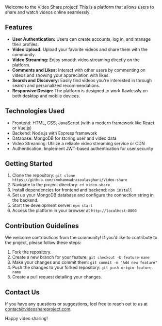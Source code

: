 Welcome to the Video Share project! This is a platform that allows users to share and watch videos online seamlessly.

## Features

- **User Authentication:** Users can create accounts, log in, and manage their profiles.
- **Video Upload:** Upload your favorite videos and share them with the community.
- **Video Streaming:** Enjoy smooth video streaming directly on the platform.
- **Comments and Likes:** Interact with other users by commenting on videos and showing your appreciation with likes.
- **Search and Discovery:** Easily find videos you're interested in through search and personalized recommendations.
- **Responsive Design:** The platform is designed to work flawlessly on both desktop and mobile devices.

## Technologies Used

- Frontend: HTML, CSS, JavaScript (with a modern framework like React or Vue.js)
- Backend: Node.js with Express framework
- Database: MongoDB for storing user and video data
- Video Streaming: Utilize a reliable video streaming service or CDN
- Authentication: Implement JWT-based authentication for user security

## Getting Started

1. Clone the repository: `git clone https://github.com//mohammadrasoulasghari/Video-share`
2. Navigate to the project directory: `cd video-share`
3. Install dependencies for frontend and backend: `npm install`
4. Set up your MongoDB database and configure the connection string in the backend.
5. Start the development server: `npm start`
6. Access the platform in your browser at `http://localhost:8000`

## Contribution Guidelines

We welcome contributions from the community! If you'd like to contribute to the project, please follow these steps:

1. Fork the repository.
2. Create a new branch for your feature: `git checkout -b feature-name`
3. Make your changes and commit them: `git commit -m "Add new feature"`
4. Push the changes to your forked repository: `git push origin feature-name`
5. Create a pull request detailing your changes.

## Contact Us

If you have any questions or suggestions, feel free to reach out to us at contact@videoshareproject.com.

Happy video sharing!
